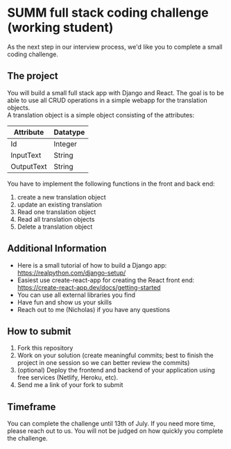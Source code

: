 # SUMM full stack coding challenge (working student)

As the next step in our interview process, we'd like you to complete a small coding challenge.

## The project

You will build a small full stack app with Django and React.
The goal is to be able to use all CRUD operations in a simple webapp for the translation objects.<br>
A translation object is a simple object consisting of the attributes:

| Attribute  | Datatype |
| ---------- | -------- |
| Id         | Integer  |
| InputText  | String   |
| OutputText | String   |

You have to implement the following functions in the front and back end:

1. create a new translation object
2. update an existing translation
3. Read one translation object
4. Read all translation objects
5. Delete a translation object

## Additional Information

- Here is a small tutorial of how to build a Django app: https://realpython.com/django-setup/
- Easiest use create-react-app for creating the React front end: https://create-react-app.dev/docs/getting-started
- You can use all external libraries you find
- Have fun and show us your skills
- Reach out to me (Nicholas) if you have any questions

## How to submit

1. Fork this repository
2. Work on your solution (create meaningful commits; best to finish the project in one session so we can better review the commits)
3. (optional) Deploy the frontend and backend of your application using free services (Netlify, Heroku, etc).
4. Send me a link of your fork to submit

## Timeframe

You can complete the challenge until 13th of July. If you need more time, please reach out to us. You will not be judged on how quickly you complete the challenge.
